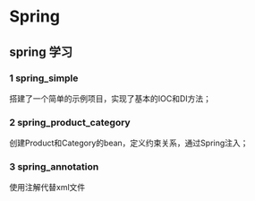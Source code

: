 # Spring
## spring 学习
### 1 spring_simple
搭建了一个简单的示例项目，实现了基本的IOC和DI方法；
### 2 spring_product_category
创建Product和Category的bean，定义约束关系，通过Spring注入；
### 3 spring_annotation
使用注解代替xml文件
